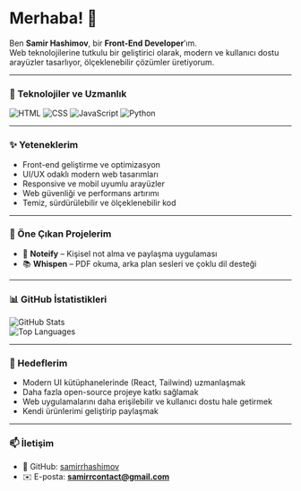# Merhaba! 👋  

Ben **Samir Hashimov**, bir **Front-End Developer**’ım.  
Web teknolojilerine tutkulu bir geliştirici olarak, modern ve kullanıcı dostu arayüzler tasarlıyor, ölçeklenebilir çözümler üretiyorum.  

---

### 🚀 Teknolojiler ve Uzmanlık  

![HTML](https://img.shields.io/badge/-HTML-E34F26?style=flat-square&logo=html5&logoColor=white)
![CSS](https://img.shields.io/badge/CSS-%230000aa?style=flat-square&logo=CSS&logoColor=white)
![JavaScript](https://img.shields.io/badge/-JavaScript-F7DF1E?style=flat-square&logo=javascript&logoColor=black)
![Python](https://img.shields.io/badge/-Python-3776AB?style=flat-square&logo=python&logoColor=white)

---

### ✨ Yeteneklerim  
- Front-end geliştirme ve optimizasyon  
- UI/UX odaklı modern web tasarımları  
- Responsive ve mobil uyumlu arayüzler  
- Web güvenliği ve performans artırımı  
- Temiz, sürdürülebilir ve ölçeklenebilir kod  

---

### 📂 Öne Çıkan Projelerim  
- 📝 **Noteify** – Kişisel not alma ve paylaşma uygulaması  
- 📚 **Whispen** – PDF okuma, arka plan sesleri ve çoklu dil desteği   

---

### 📊 GitHub İstatistikleri  

![GitHub Stats](https://github-readme-stats.vercel.app/api?username=samirrhashimov&show_icons=true&theme=radical)  
![Top Languages](https://github-readme-stats.vercel.app/api/top-langs/?username=samirrhashimov&layout=compact&theme=radical)  

---

### 🎯 Hedeflerim  
- Modern UI kütüphanelerinde (React, Tailwind) uzmanlaşmak  
- Daha fazla open-source projeye katkı sağlamak  
- Web uygulamalarını daha erişilebilir ve kullanıcı dostu hale getirmek  
- Kendi ürünlerimi geliştirip paylaşmak  

---

### 📫 İletişim  
- 💼 GitHub: [samirrhashimov](https://github.com/samirrhashimov)  
- ✉️ E-posta: **samirrcontact@gmail.com**
